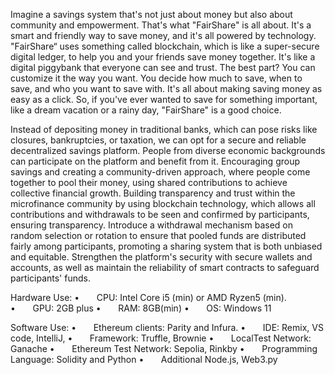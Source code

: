 Imagine a savings system that's not just about money but also about community and empowerment. That's what "FairShare" is all about. It's a smart and friendly way to save money, and it's all powered by technology.
"FairShare“ uses something called blockchain, which is like a super-secure digital ledger, to help you and your friends save money together. It's like a digital piggybank that everyone can see and trust.
The best part? You can customize it the way you want. You decide how much to save, when to save, and who you want to save with. It's all about making saving money as easy as a click.
So, if you've ever wanted to save for something important, like a dream vacation or a rainy day, "FairShare" is a good choice. 

Instead of depositing money in traditional banks, which can pose risks like closures, bankruptcies, or taxation, we can opt for a secure and reliable decentralized savings platform.
People from diverse economic backgrounds can participate on the platform and benefit from it.
Encouraging group savings and creating a community-driven approach, where people come together to pool their money, using shared contributions to achieve collective financial growth.
Building transparency and trust within the microfinance community by using blockchain technology, which allows all contributions and withdrawals to be seen and confirmed by participants, ensuring transparency.
Introduce a withdrawal mechanism based on random selection or rotation to ensure that pooled funds are distributed fairly among participants, promoting a sharing system that is both unbiased and equitable.
Strengthen the platform's security with secure wallets and accounts, as well as maintain the reliability of smart contracts to safeguard participants' funds.

Hardware Use:
•       CPU: Intel Core i5 (min) or AMD Ryzen5 (min).
•       GPU: 2GB plus
•       RAM: 8GB(min)
•       OS: Windows 11

Software Use:
•       Ethereum clients: Parity and Infura.
•       IDE: Remix, VS code, IntelliJ, 
•       Framework: Truffle, Brownie
•       LocalTest Network: Ganache
•       Ethereum Test Network: Sepolia, Rinkby
•       Programming Language: Solidity and Python
•       Additional Node.js, Web3.py
